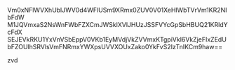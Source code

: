 Vm0xNFlWVXhUblJWV0d4WFlUSm9XRmx0ZUV0V01XeHlWbTVrVm1KR2NIbFdW
M1JQVmxaS2NsWnFWbFZXCmJWSklXVlJHUzJSSFVYcGpSbHBUQ21KRldYcFdX
SEJEVkRKU1YxVnVSbEppV0VKb1EyMVdjVkZVVmxKTgpiVkl6VkZjeFIxZEdU
bFZOUlhSRVlsVmFNRmxYWXpsUVVXOUxZako0YkFvS2IzTnIKCm9haw==

zvd